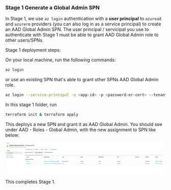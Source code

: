 ### Stage 1 Generate a Global Admin SPN

In Stage 1, we use `az login` authentication with a **user principal** to `azuread` and `azurerm` providers (you can also log in as a service principal) to create an AAD Global Admin SPN. The user principal / servicipal you use to authenticate with Stage 1 must be able to grant AAD Global Admin role to other users/SPNs.

Stage 1 deployment steps:

On your local machine, run the following commands:
```bash
az login
```

or use an existing SPN that's able to grant other SPNs AAD Global Admin role.
```bash
az login --service-principal -u <app-id> -p <password-or-cert> --tenant <tenant>
```

In this stage 1 folder, run
```bash
terraform init & terraform apply
```
This deploys a new SPN and grant it as AAD Global Admin. You should see under AAD - Roles - Global Admin, with the new assignment to SPN like below:

<img src="../../charts/spn_tf.png" width="800">

This completes Stage 1.